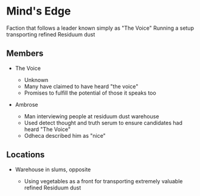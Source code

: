 # Mind's Edge

Faction that follows a leader known simply as "The Voice"
Running a setup transporting refined Residuum dust

## Members
- The Voice
    - Unknown
    - Many have claimed to have heard "the voice"
    - Promises to fulfill the potential of those it speaks too

- Ambrose
    - Man interviewing people at residuum dust warehouse
    - Used detect thought and truth serum to ensure candidates had heard "The Voice"
    - Odheca described him as "nice" 

## Locations
- Warehouse in slums, opposite <insert bar name here>
    - Using vegetables as a front for transporting extremely valuable refined Residuum dust
